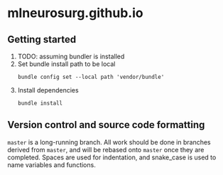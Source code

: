 # mlneurosurg.github.io

## Getting started
1. TODO: assuming bundler is installed
2. Set bundle install path to be local
   ```console
   bundle config set --local path 'vendor/bundle'
   ```
2. Install dependencies
   ```console
   bundle install
   ```

## Version control and source code formatting
`master` is a long-running branch. All work should be done in branches derived
from `master`, and will be rebased onto `master` once they are completed.
Spaces are used for indentation, and snake\_case is used to name variables
and functions.
